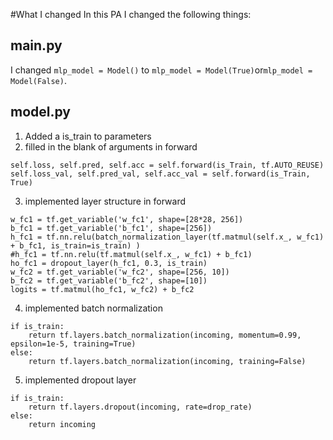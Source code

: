 #What I changed
In this PA I changed the following things:

## main.py
I changed
```mlp_model = Model()``` to
```mlp_model = Model(True)```or```mlp_model = Model(False)```.

## model.py
1. Added a is_train to parameters
2. filled in the blank of arguments in forward
```
self.loss, self.pred, self.acc = self.forward(is_Train, tf.AUTO_REUSE)
self.loss_val, self.pred_val, self.acc_val = self.forward(is_Train, True)
```
3. implemented layer structure in forward
```
w_fc1 = tf.get_variable('w_fc1', shape=[28*28, 256])
b_fc1 = tf.get_variable('b_fc1', shape=[256])
h_fc1 = tf.nn.relu(batch_normalization_layer(tf.matmul(self.x_, w_fc1) + b_fc1, is_train=is_train) )
#h_fc1 = tf.nn.relu(tf.matmul(self.x_, w_fc1) + b_fc1)
ho_fc1 = dropout_layer(h_fc1, 0.3, is_train)
w_fc2 = tf.get_variable('w_fc2', shape=[256, 10])
b_fc2 = tf.get_variable('b_fc2', shape=[10])
logits = tf.matmul(ho_fc1, w_fc2) + b_fc2
```
4. implemented batch normalization
```
if is_train:
    return tf.layers.batch_normalization(incoming, momentum=0.99, epsilon=1e-5, training=True)
else:
    return tf.layers.batch_normalization(incoming, training=False)
```
5. implemented dropout layer
```
if is_train:
    return tf.layers.dropout(incoming, rate=drop_rate)
else:
    return incoming
```